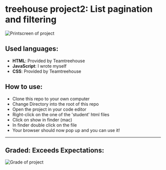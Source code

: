 # treehouse project2: List pagination and filtering

![Printscreen of project](https://res.cloudinary.com/debyt5msz/image/upload/v1537109659/pagi7_zbflo3.png)

## Used languages:
* **HTML**: Provided by Teamtreehouse
* **JavaScript**: I wrote myself
* **CSS**: Provided by Teamtreehouse

## How to use:
* Clone this repo to your own computer
* Change Directory into the root of this repo
* Open the project in your code editor
* Right-click on the one of the 'student' html files
* Click on show in finder (mac)
* In finder double click on the file
* Your browser should now pop up and you can use it!

---

## Graded: Exceeds Expectations:

![Grade of project](https://res.cloudinary.com/debyt5msz/image/upload/v1537122262/Screen_Shot_2018-09-16_at_20.23.52_lfujc5.png)
